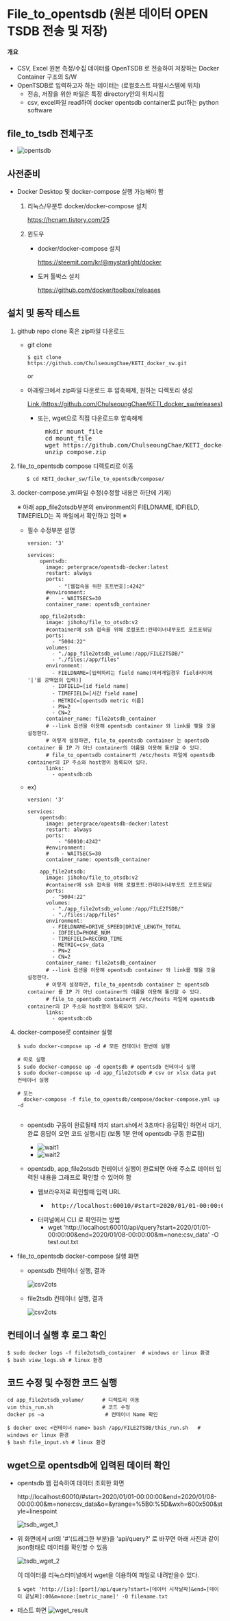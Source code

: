 # File_to_opentsdb (원본 데이터 OPEN TSDB 전송 및 저장)
#### 개요
- CSV, Excel 원본 측정/수집 데이터를 OpenTSDB 로 전송하여 저장하는 Docker Container 구조의 S/W
- OpenTSDB로 입력하고자 하는 데이터는 (로컬호스트 파일시스템에 위치)  
  - 전송, 저장을 위한 파일은 특정 directory안의 위치시킴
  - csv, excel파일 read하여  docker opentsdb container로 put하는 python software

## file_to_tsdb 전체구조

  - ![opentsdb](./image/structure2.png)

## 사전준비

- Docker Desktop 및 docker-compose 실행 가능해야 함

  1.  리눅스/우분투 docker/docker-compose 설치
  
      https://hcnam.tistory.com/25
      
  2. 윈도우
  
     - docker/docker-compose 설치
  
       https://steemit.com/kr/@mystarlight/docker
      
     - 도커 툴박스 설치

       https://github.com/docker/toolbox/releases

## 설치 및 동작 테스트 
  1. github repo clone 혹은 zip파일 다운로드
  
      - git clone
      
            $ git clone https://github.com/ChulseoungChae/KETI_docker_sw.git
        
        or
      
      - 아래링크에서 zip파일 다운로드 후 압축해제, 원하는 디렉토리 생성
      
          [Link (https://github.com/ChulseoungChae/KETI_docker_sw/releases)](https://github.com/ChulseoungChae/KETI_docker_sw/releases)
          
        - 또는, wget으로 직접 다운로드후 압축해제

          <pre>
            mkdir mount_file
            cd mount_file
            wget https://github.com/ChulseoungChae/KETI_docker_sw/releases/download/1/compose.zip
            unzip compose.zip </pre>

      
  2. file_to_opentsdb compose 디렉토리로 이동
  
            $ cd KETI_docker_sw/file_to_opentsdb/compose/
  
  
  3. docker-compose.yml파일 수정(수정할 내용은 하단에 기재)

     ※ 아래 app_file2otsdb부분의 environment의 FIELDNAME, IDFIELD, TIMEFIELD는 꼭 파일에서 확인하고 입력 ※


     - 필수 수정부분 설명
        
        ```
        version: '3'

        services: 
            opentsdb:
              image: petergrace/opentsdb-docker:latest
              restart: always
              ports:
                  - "[웹접속을 위한 포트번호]:4242"
              #environment:
              #    - WAITSECS=30
              container_name: opentsdb_container

            app_file2otsdb:
              image: jihoho/file_to_otsdb:v2
              #container에 ssh 접속을 위해 로컬포트:컨테이너내부포트 포트포워딩
              ports:
                - "5004:22"
              volumes:
                - "./app_file2otsdb_volume:/app/FILE2TSDB/"
                - "./files:/app/files"
              environment:
                - FIELDNAME=[입력하려는 field name(여러개일경우 field사이에 '|'를 공백없이 입력)]
                - IDFIELD=[id field name]
                - TIMEFIELD=[시간 field name]
                - METRIC=[opentsdb metric 이름]
                - PN=2
                - CN=2
              container_name: file2otsdb_container
              # --link 옵션을 이용해 opentsdb container 와 link를 맺을 것을 설정한다. 
              # 이렇게 설정하면, file_to_opentsdb container 는 opentsdb container 를 IP 가 아닌 container의 이름을 이용해 통신할 수 있다.
              # file_to_opentsdb container의 /etc/hosts 파일에 opentsdb container의 IP 주소와 host명이 등록되어 있다.
              links:
                - opentsdb:db
        ```
        
     - ex)
        
        ```
        version: '3'

        services: 
            opentsdb:
              image: petergrace/opentsdb-docker:latest
              restart: always
              ports:
                  - "60010:4242"
              #environment:
              #    - WAITSECS=30
              container_name: opentsdb_container

            app_file2otsdb:
              image: jihoho/file_to_otsdb:v2
              #container에 ssh 접속을 위해 로컬포트:컨테이너내부포트 포트포워딩
              ports:
                - "5004:22"
              volumes:
                - "./app_file2otsdb_volume:/app/FILE2TSDB/"
                - "./files:/app/files"
              environment:
                - FIELDNAME=DRIVE_SPEED|DRIVE_LENGTH_TOTAL
                - IDFIELD=PHONE_NUM
                - TIMEFIELD=RECORD_TIME
                - METRIC=csv_data
                - PN=2
                - CN=2
              container_name: file2otsdb_container
              # --link 옵션을 이용해 opentsdb container 와 link를 맺을 것을 설정한다. 
              # 이렇게 설정하면, file_to_opentsdb container 는 opentsdb container 를 IP 가 아닌 container의 이름을 이용해 통신할 수 있다.
              # file_to_opentsdb container의 /etc/hosts 파일에 opentsdb container의 IP 주소와 host명이 등록되어 있다.
              links:
                - opentsdb:db
        ```

  4. docker-compose로 container 실행

        ```
        $ sudo docker-compose up -d # 모든 컨테이너 한번에 실행
        
        # 따로 실행
        $ sudo docker-compose up -d opentsdb # opentsdb 컨테이너 실행
        $ sudo docker-compose up -d app_file2otsdb # csv or xlsx data put 컨테이너 실행
        
        # 또는
          docker-compose -f file_to_opentsdb/compose/docker-compose.yml up -d
          
        ```   
      - opentsdb 구동이 완료될때 까지 start.sh에서 3초마다 응답확인 하면서 대기, 완료 응답이 오면 코드 실행시킴 (보통 1분 안에 opentsdb 구동 완료됨)
        - ![wait1](./image/wait1.png)
        - ![wait2](./image/wait2.png)
                    
       - opentsdb, app_file2otsdb 컨테이너 실행이 완료되면 아래 주소로 데이터 입력된 내용을 그래프로 확인할 수 있어야 함 
         - 웹브라우저로 확인할때 입력 URL
           - <pre> http://localhost:60010/#start=2020/01/01-00:00:00&end=2020/01/08-00:00:00&m=none:csv_data&o=&yrange=%5B0:%5D&wxh=600x500&style=linespoint </pre>
         - 터미널에서 CLI 로 확인하는 방법
           - wget 'http://localhost:60010/api/query?start=2020/01/01-00:00:00&end=2020/01/08-00:00:00&m=none:csv_data' -O test.out.txt
        

  - file_to_opentsdb docker-compose 실행 화면
  
    - opentsdb 컨테이너 실행, 결과
    
      ![csv2ots](./image/image2.PNG)
    
    - file2tsdb 컨테이너 실행, 결과
    
      ![csv2ots](./image/image3.PNG)

## 컨테이너 실행 후 로그 확인
    $ sudo docker logs -f file2otsdb_container  # windows or linux 환경
    $ bash view_logs.sh # linux 환경
    
## 코드 수정 및 수정한 코드 실행
    cd app_file2otsdb_volume/      # 디렉토리 이동
    vim this_run.sh                # 코드 수정
    docker ps –a                    # 컨테이너 Name 확인

    $ docker exec <컨테이너 name> bash /app/FILE2TSDB/this_run.sh   # windows or linux 환경
    $ bash file_input.sh # linux 환경

## wget으로 opentsdb에 입력된 데이터 확인
  - opentsdb 웹 접속하여 데이터 조회한 화면

      http://localhost:60010/#start=2020/01/01-00:00:00&end=2020/01/08-00:00:00&m=none:csv_data&o=&yrange=%5B0:%5D&wxh=600x500&style=linespoint

      ![tsdb_wget_1](./image/wget_1.PNG)

  - 위 화면에서 url의 '#'(드래그한 부분)을 'api/query?' 로 바꾸면 아래 사진과 같이 json형태로 데이터를 확인할 수 있음

      ![tsdb_wget_2](./image/wget_2.PNG)

    이 데이터를 리눅스터미널에서 wget을 이용하여 파일로 내려받을수 있다.
    
        $ wget 'http://[ip]:[port]/api/query?start=[데이터 시작날짜]&end=[데이터 끝날짜]:00&m=none:[metric_name]' -O filename.txt
        
  - 테스트 화면
      ![wget_result](./image/wget_3.PNG)
